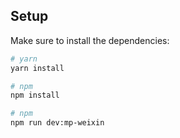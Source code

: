 ## Setup

Make sure to install the dependencies:

```bash
# yarn
yarn install

# npm
npm install

# npm 
npm run dev:mp-weixin